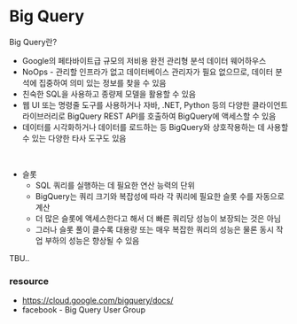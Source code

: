 # Big Query

Big Query란?

- Google의 페타바이트급 규모의 저비용 완전 관리형 분석 데이터 웨어하우스 <br>
- NoOps - 관리할 인프라가 없고 데이터베이스 관리자가 필요 없으므로, 데이터 분석에 집중하여 의미 있는 정보를 찾을 수 있음<br>
- 친숙한 SQL을 사용하고 종량제 모델을 활용할 수 있음<br> 
- 웹 UI 또는 명령줄 도구를 사용하거나 자바, .NET, Python 등의 다양한 클라이언트 라이브러리로 BigQuery REST API를 호출하여 BigQuery에 액세스할 수 있음<br> 
- 데이터를 시각화하거나 데이터를 로드하는 등 BigQuery와 상호작용하는 데 사용할 수 있는 다양한 타사 도구도 있음

<br>

- 슬롯 <br>
  - SQL 쿼리를 실행하는 데 필요한 연산 능력의 단위 
  - BigQuery는 쿼리 크기와 복잡성에 따라 각 쿼리에 필요한 슬롯 수를 자동으로 계산
  - 더 많은 슬롯에 액세스한다고 해서 더 빠른 쿼리당 성능이 보장되는 것은 아님
  - 그러나 슬롯 풀이 클수록 대용량 또는 매우 복잡한 쿼리의 성능은 물론 동시 작업 부하의 성능은 향상될 수 있음
  

TBU.. 


### resource

- https://cloud.google.com/bigquery/docs/
- facebook - Big Query User Group